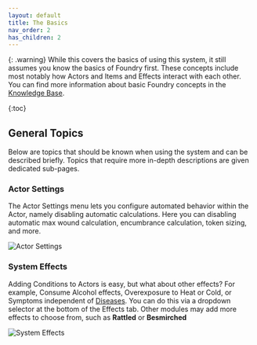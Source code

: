 ```yaml
---
layout: default
title: The Basics
nav_order: 2
has_children: 2
---
```



{: .warning}
While this covers the basics of using this system, it still assumes you know the basics of Foundry first. These concepts include most notably how Actors and Items and Effects interact with each other. You can find more information about basic Foundry concepts in the [Knowledge Base](https://foundryvtt.com/kb/).

{:toc}

## General Topics

Below are topics that should be known when using the system and can be described briefly. Topics that require more in-depth descriptions are given dedicated sub-pages.


### Actor Settings

The Actor Settings menu lets you configure automated behavior within the Actor, namely disabling automatic calculations. Here you can disabling automatic max wound calculation, encumbrance calculation, token sizing, and more. 

![Actor Settings](../../assets/basics/actor-settings.png)


### System Effects

Adding Conditions to Actors is easy, but what about other effects? For example, Consume Alcohol effects, Overexposure to Heat or Cold, or Symptoms independent of [Diseases](./diseases.md). You can do this via a dropdown selector at the bottom of the Effects tab. Other modules may add more effects to choose from, such as **Rattled** or **Besmirched**

![System Effects](../../assets/basics/system-effects.png)
